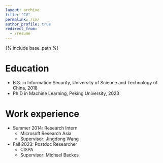 ```yaml
---
layout: archive
title: "CV"
permalink: /cv/
author_profile: true
redirect_from:
  - /resume
---
```


{% include base_path %}

Education
======
* B.S. in Information Security, University of Science and Technology of China, 2018
* Ph.D in Machine Learning, Peking University, 2023
  
Work experience
======
* Summer 2014: Research Intern
  * Microsoft Research Asia
  * Supervisor: Jingdong Wang
* Fall 2023: Postdoc Researcher
  * CISPA
  * Supervisor: Michael Backes
  
